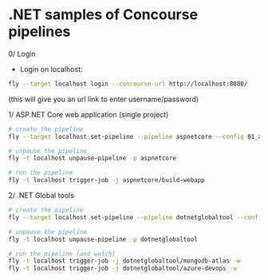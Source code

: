 # .NET samples of Concourse pipelines

0/ Login

- Login on localhost:

```bash
fly --target localhost login --concourse-url http://localhost:8080/
```

(this will give you an url link to enter username/password)

1/ ASP.NET Core web application (single project)

```bash
# create the pipeline
fly --target localhost set-pipeline --pipeline aspnetcore --config 01_aspnetcore.yml

# unpause the pipeline
fly -t localhost unpause-pipeline -p aspnetcore

# run the pipeline
fly -t localhost trigger-job -j aspnetcore/build-webapp
```

2/ .NET Global tools

```bash
# create the pipeline
fly --target localhost set-pipeline --pipeline dotnetglobaltool --config pipelines/dotnetcore/02_globaltool.yml --var mdbatlas-publickey=xxxx --var mdbatlas-publickey=yyyy -var almops-token=zzz --var almops-org=xxxx -var almops-user=yyyy -var almops-token=zzz

# unpause the pipeline
fly -t localhost unpause-pipeline -p dotnetglobaltool

# run the pipeline (and watch)
fly -t localhost trigger-job -j dotnetglobaltool/mongodb-atlas -w
fly -t localhost trigger-job -j dotnetglobaltool/azure-devops -w
```
